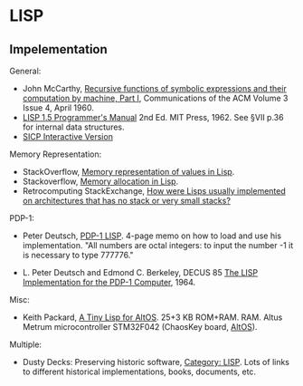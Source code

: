 LISP
====

Impelementation
---------------

General:
- John McCarthy, [Recursive functions of symbolic expressions and their
  computation by machine, Part I][mccarthy], Communications of the ACM
  Volume 3 Issue 4, April 1960.
- [LISP 1.5 Programmer's Manual][lisp1.5] 2nd Ed. MIT Press, 1962.
  See §VII p.36 for internal data structures.
- [SICP Interactive Version][isicp]

Memory Representation:
- StackOverflow, [Memory representation of values in Lisp][so 28128620].
- Stackoverflow, [Memory allocation in Lisp][so 6758308].
- Retrocomputing StackExchange, [How were Lisps usually implemented on
  architectures that has no stack or very small stacks?][rc 1681]

PDP-1:
- Peter Deutsch, [PDP-1 LISP][pdp1-memo]. 4-page memo on how to load
  and use his implementation. "All numbers are octal integers: to
  input the number -1 it is necessary to type 777776."
* L. Peter Deutsch and Edmond C. Berkeley, DECUS 85 [The LISP
  Implementation for the PDP-1 Computer][pdp1], 1964.

Misc:
- Keith Packard, [A Tiny Lisp for AltOS][altos-lisp]. 25+3 KB ROM+RAM.
  RAM. Altus Metrum microcontroller STM32F042 (ChaosKey board,
  [AltOS]).

Multiple:
- Dusty Decks: Preserving historic software, [Category: LISP][dusty].
  Lots of links to different historical implementations, books,
  documents, etc.


<!-------------------------------------------------------------------->
[altos-lisp]: https://keithp.com/blogs/AltOS-Lisp/
[altos]: https://altusmetrum.org/AltOS/
[isicp]: https://xuanji.appspot.com/isicp/
[lisp1.5]: http://web.cse.ohio-state.edu/~rountev.1/6341/pdf/Manual.pdf
[mccarthy]: https://dl.acm.org/citation.cfm?id=367199
[pdp1-alt]: https://archive.computerhistory.org/resources/text/DEC/pdp-1/DEC.pdp_1.1964.102650371.pdf
[pdp1-memo]: https://archive.org/details/bitsavers_mitrlepdp1P_420747
[pdp1]: https://www.computerhistory.org/pdp-1/_media/pdf/DEC.pdp_1.1964.102650371.pdf
[rc 1681]: https://retrocomputing.stackexchange.com/q/1681/7208
[so 28128620]: https://stackoverflow.com/q/28128620/107294
[so 6758308]: https://stackoverflow.com/q/6758308/107294
[dusty]: https://mcjones.org/dustydecks/archives/category/lisp/

